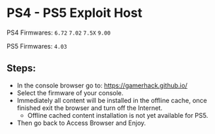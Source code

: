 # PS4 - PS5 Exploit Host
PS4 Firmwares: `6.72` `7.02` `7.5X` `9.00`

PS5 Firmwares: `4.03`

## Steps:

- In the console browser go to: https://gamerhack.github.io/
- Select the firmware of your console.
- Immediately all content will be installed in the offline cache, once finished exit the browser and turn off the Internet.
  - Offline cached content installation is not yet available for PS5.
- Then go back to Access Browser and Enjoy.
